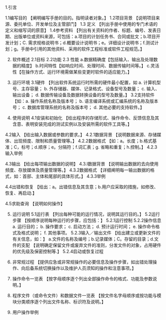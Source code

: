 1.引言

1.1编写目的
    【阐明编写手册的目的。指明读者对象。】
1.2项目背景
    【说明项目来源、委托单位、开发单位及主管部门】
1.3 定义
    【列出手册中使用的专门术语的定义和缩写词的原意】
1.4参考资料
    【列出有关资料的作者、标题、编号、发表日期、出版单位或资料来源，可包括：a.项目的计划任务书、合同或批文；b.项目开发计划；C. 需求规格说明书；d.概要设计说明书；e。详细设计说明书；f.测试计划；g。手册中引用的其他资料、采用的软件工程标准或软件工程规范。】

2. 软件概述
2.1目标
2.2功能
2.3 性能
    a.数据精确度【包括输入、输出及处理数据的精度】
    b.时间特性【如响应时间、处理时间、数据传输时间等。】
    c.灵活性【在操作方式、运行环境需做某些变更时软件的适应能力。】

3. 运行环境
3.1硬件
    【列出软件系统运行时所需的硬件最小配置，如
           a. 计算机型号、主存容量；
           b. 外存储器、媒体、记录格式、设备型号及数量；
           c. 输入、输出设备；
           d. 数据传输设备及数据转换设备的型号及数量。】
3.2支持软件
    【如：a. 操作系统名称及版本号；
          b. 语言编译系统或汇编系统的名称及版本号；
          c. 数据库管理系统的名称及版本号；
          d. 其他必要的支持软件。】

4. 使用说明
4.1安装和初始化
    【给出程序的存储形式、操作命令、反馈信息及其含意、表明安装完成的测试实例以及安装所需的软件工具等。】

4.2输入
    【给出输入数据或参数的要求。】
4.2.1数据背景
    【说明数据来源、存储媒体、出现频度、限制和质量管理等。】
4.2.2数据格式
    【如：a。长度；b.格式基准；C，标号；d.顺序；e。分隔符；f.词汇表；g. 省略和重复；h.控制。】
4.2.3输入举例

4.3输出
    【给出每项输出数据的说明】
4.3.l数据背景
    【说明输出数据的去向使用频度、存放媒体及质量管理等。】
4.3.2数据格式
    【详细阐明每一输出数据的格式，如：首部、主体和尾部的具体形式。】
4.3.3举例

4.4出错和恢复
    【给出：a。出错信息及其含意；b.用户应采取的措施，如修改、恢复、再启动.】

4.5求助查询
    【说明如何操作】

5. 运行说明
5.1运行表
    【列出每种可能的运行情况，说明其运行目的。】
5.2运行步骤
    【按顺序说明每种运行的步骤，应包括：】
5.2.1运行控制
5.2.2操作信息
    a. 运行目的；
    b. 操作要求；
    c. 启动方法；
    d. 预计运行时间；
    e. 操作命令格式及格式说明；
    f. 其他事项。
5.2.3输入／输出文件
    【给出建立或更新文件的有关信息，如：】
          a.文件的名称及编号；b.记录媒体；C。存留的目录；d.文件的支配
    【说明确定保留文件或废弃文件的准则，分发文件的对象，占用硬件的优先级及保密控制等.】
5.2.4启动或恢复过程

6. 非常规过程
    【提供应急或非常规操作的必要信息及操作步骤，如出错处理操作、向后备系统切换操作以及维护人员须知的操作和注意事项。】

7. 操作命令一览表
    【按字母顺序逐个列出全部操作命令的格式、功能及参数说明。】

8. 程序文件（或命令文件）和数据文件一览表
    【按文件名字母顺序或按功能与模块分类顺序逐个列出文件名称、标识符及说明。】

9. 用户操作举例